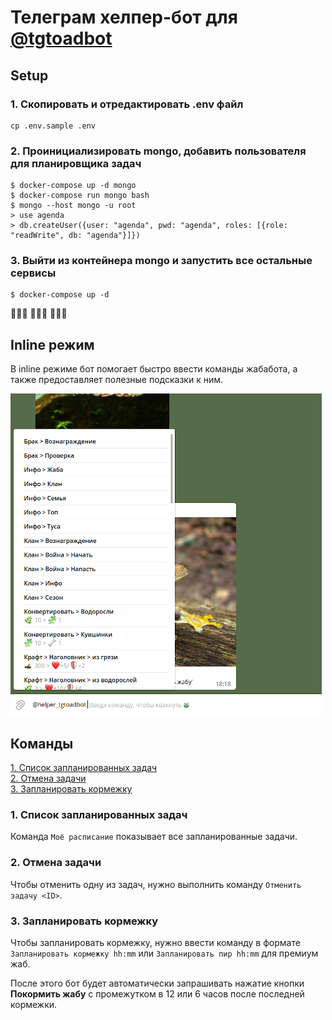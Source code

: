 # Телеграм хелпер-бот для [@tgtoadbot](https://t.me/tgtoadbot)

## Setup
### 1. Скопировать и отредактировать .env файл
```
cp .env.sample .env
```
### 2. Проинициализировать mongo, добавить пользователя для планировщика задач
```
$ docker-compose up -d mongo
$ docker-compose run mongo bash
$ mongo --host mongo -u root
> use agenda
> db.createUser({user: "agenda", pwd: "agenda", roles: [{role: "readWrite", db: "agenda"}]})
```
### 3. Выйти из контейнера mongo и запустить все остальные сервисы
```
$ docker-compose up -d
```

🐸🐸🐸
🐸🐸🐸
🐸🐸🐸

## Inline режим
В inline режиме бот помогает быстро ввести команды жабабота, а также предоставляет полезные подсказки к ним.

![Inline Mod](./assets/inline.png)

## Команды
[1. Список запланированных задач](#1-список-запланированных-задач)<br>
[2. Отмена задачи](#2-отмена-задачи)<br>
[3. Запланировать кормежку](#3-запланировать-кормежку)<br>

### 1. Список запланированных задач
Команда `Моё расписание` показывает все запланированные задачи.

### 2. Отмена задачи
Чтобы отменить одну из задач, нужно выполнить команду `Отменить задачу <ID>`.

### 3. Запланировать кормежку
Чтобы запланировать кормежку, нужно ввести команду в формате
`Запланировать кормежку hh:mm`
или `Запланировать пир hh:mm` для премиум жаб.

После этого бот будет автоматически запрашивать нажатие кнопки **Покормить жабу**
с промежутком в 12 или 6 часов после последней кормежки.
